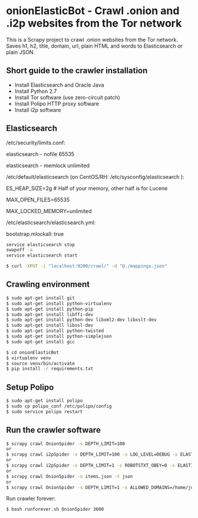 onionElasticBot - Crawl .onion and .i2p websites from the Tor network
=====================================================================

This is a Scrapy project to crawl .onion websites from the Tor network. Saves h1, h2, title, domain, url, plain HTML and words to Elasticsearch or plain JSON.

Short guide to the crawler installation
---------------------------------------

-	Install Elasticsearch and Oracle Java
-	Install Python 2.7
-	Install Tor software (use zero-circuit patch)
-	Install Polipo HTTP proxy software
-	Install i2p software

Elasticsearch
-------------

/etc/security/limits.conf:

elasticsearch - nofile 65535

elasticsearch - memlock unlimited

/etc/default/elasticsearch (on CentOS/RH: /etc/sysconfig/elasticsearch ):

ES_HEAP_SIZE=2g # Half of your memory, other half is for Lucene

MAX_OPEN_FILES=65535

MAX_LOCKED_MEMORY=unlimited

/etc/elasticsearch/elasticsearch.yml:

bootstrap.mlockall: true

```sh
service elasticsearch stop
swapoff -a
service elasticsearch start
```

```sh
$ curl -XPUT -i "localhost:9200/crawl/" -d "@./mappings.json"
```

Crawling environment
--------------------

```sh
$ sudo apt-get install git
$ sudo apt-get install python-virtualenv
$ sudo apt-get install python-pip
$ sudo apt-get install libffi-dev
$ sudo apt-get install python-dev libxml2-dev libxslt-dev
$ sudo apt-get install libssl-dev
$ sudo apt-get install python-twisted
$ sudo apt-get install python-simplejson
$ sudo apt-get install gcc
```

```sh
$ cd onionElasticBot
$ virtualenv venv
$ source venv/bin/activate
$ pip install -r requirements.txt
```

Setup Polipo
------------

```sh
$ sudo apt-get install polipo
$ sudo cp polipo_conf /etc/polipo/config
$ sudo service polipo restart
```

Run the crawler software
------------------------

```sh
$ scrapy crawl OnionSpider -s DEPTH_LIMIT=100
or
$ scrapy crawl i2pSpider -s DEPTH_LIMIT=100 -s LOG_LEVEL=DEBUG -s ELASTICSEARCH_TYPE=i2p
or
$ scrapy crawl i2pSpider -s DEPTH_LIMIT=1 -s ROBOTSTXT_OBEY=0 -s ELASTICSEARCH_TYPE=i2p
or
$ scrapy crawl OnionSpider -o items.json -t json
or
$ scrapy crawl OnionSpider -s DEPTH_LIMIT=1 -s ALLOWED_DOMAINS=/home/juha/allowed_domains.txt -s TARGET_SITES=/home/juha/seed_list.txt -s ELASTICSEARCH_TYPE=targetitemtype
```

Run crawler forever:

```sh
$ bash runforever.sh OnionSpider 3600
```
